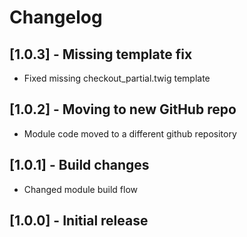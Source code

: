# Changelog

## [1.0.3] - Missing template fix
- Fixed missing checkout_partial.twig template

## [1.0.2] - Moving to new GitHub repo
- Module code moved to a different github repository

## [1.0.1] - Build changes
- Changed module build flow

## [1.0.0] - Initial release